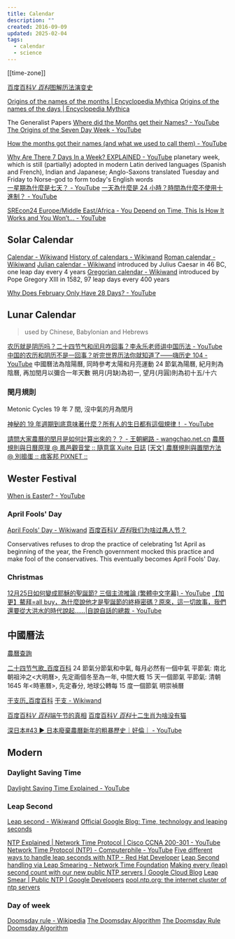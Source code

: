 ```yaml
---
title: Calendar
description: ""
created: 2016-09-09
updated: 2025-02-04
tags:
  - calendar
  - science
---
```


[[time-zone]]

[百度百科*V 百科*图解历法演变史](https://baike.baidu.com/vbaike/图解历法演变史/20469)

[Origins of the names of the months | Encyclopedia Mythica](https://pantheon.org/miscellaneous/origin_names_months.php)
[Origins of the names of the days | Encyclopedia Mythica](https://pantheon.org/miscellaneous/origin_names_days.php)

The Generalist Papers
[Where did the Months get their Names? - YouTube](https://www.youtube.com/watch?v=9Aa9M2JGfm0)
[The Origins of the Seven Day Week - YouTube](https://www.youtube.com/watch?v=IoAJWj6XQKo)

[How the months got their names (and what we used to call them) - YouTube](https://www.youtube.com/watch?v=Y9iOt48bTw4)

[Why Are There 7 Days In a Week? EXPLAINED - YouTube](https://www.youtube.com/watch?v=vpRd52dXHlQ) planetary week, which is still (partially) adopted in modern Latin derived languages (Spanish and French), Indian and Japanese; Anglo-Saxons translated Tuesday and Friday to Norse-god to form today's English words  
[一星期為什麼是七天？ - YouTube](https://www.youtube.com/watch?v=76vXmYSb17s)
[一天為什麼是 24 小時？時間為什麼不使用十進制？ - YouTube](https://www.youtube.com/watch?v=dFQwN3Udg8c)

[SREcon24 Europe/Middle East/Africa - You Depend on Time, This Is How It Works and You Won’t... - YouTube](https://www.youtube.com/watch?v=v20tVtQUUTk&t=1s)

## Solar Calendar

[Calendar - Wikiwand](http://www.wikiwand.com/en/Calendar)
[History of calendars - Wikiwand](http://www.wikiwand.com/en/History_of_calendars)
[Roman calendar - Wikiwand](http://www.wikiwand.com/en/Roman_calendar)
[Julian calendar - Wikiwand](http://www.wikiwand.com/`en/Julian_calendar) introduced by Julius Caesar in 46 BC, one leap day every 4 years
[Gregorian calendar - Wikiwand](http://www.wikiwand.com/en/Gregorian_calendar) introduced by Pope Gregory XIII in 1582, 97 leap days every 400 years

[Why Does February Only Have 28 Days? - YouTube](https://www.youtube.com/watch?v=AgKaHTh-_Gs)

## Lunar Calendar

> used by Chinese, Babylonian and Hebrews

[农历就是阴历吗？二十四节气和闰月咋回事？李永乐老师讲中国历法 - YouTube](https://www.youtube.com/watch?v=qXFeQmb2gU8)
[中国的农历和阴历不是一回事？听完世界历法你就知道了——嗨历史 104 - YouTube](https://www.youtube.com/watch?v=vTrkfQJpFIU)
中國曆法為陰陽曆, 同時參考太陽和月亮運動
24 節氣為陽曆, 紀月則為陰曆, 再加閏月以彌合一年天數
朔月(月缺)為初一, 望月(月圓)則為初十五/十六

### 閏月規則

Metonic Cycles
19 年 7 閏, 沒中氣的月為閏月

[神秘的 19 年週期到底意味著什麼？所有人的生日都有這個規律！ - YouTube](https://www.youtube.com/watch?v=mG-WOlXbCCg)

[請問大家農曆的閏月是如何計算出來的？？ - 王朝網路 - wangchao.net.cn](http://tc.wangchao.net.cn/xinxi/detail_2194105.html)
[農曆規則與日曆原理 @ 鳳邑觀音堂 :: 隨意窩 Xuite 日誌](http://blog.xuite.net/guan_in/git/146470415-農曆規則與日曆原理)
[[天文] 農曆規則與置閏方法 @ 別搗蛋 :: 痞客邦 PIXNET ::](http://wywu.pixnet.net/blog/post/27213080-[天文]-農曆規則與置閏方法)

## Wester Festival

[When is Easter? - YouTube](https://www.youtube.com/watch?v=awhGbKH3mGk)

### April Fools' Day

[April Fools' Day - Wikiwand](https://www.wikiwand.com/en/April_Fools'_Day)
[百度百科*V 百科*我们为啥过愚人节？](https://baike.baidu.com/vbaike/我们为啥过愚人节？/21099)

Conservatives refuses to drop the practice of celebrating 1st April as beginning of the year, the French government mocked this practice and make fool of the conservatives. This eventually becomes April Fools' Day.

### Christmas

[12月25日如何變成耶穌的聖誕節? 三個主流推論 (繁體中文字幕) - YouTube](https://www.youtube.com/watch?v=EVn_EbeKj_U)
[【加更】鰲拜=all buy，為什麼說他才是聖誕節的終極密碼？原來，這一切故事，我們還要從大洪水的時代說起……|自說自話的總裁 - YouTube](https://www.youtube.com/watch?v=i7pN26c0Xt8)

## 中國曆法

[農曆查詢](http://www.nongli.info/)

[二十四节气歌\_百度百科](https://baike.baidu.com/item/%E4%BA%8C%E5%8D%81%E5%9B%9B%E8%8A%82%E6%B0%94%E6%AD%8C)
24 節氣分節氣和中氣, 每月必然有一個中氣
平節氣: 南北朝祖沖之<大明曆>, 先定兩個冬至為一年, 中間大概 15 天一個節氣
平節氣: 清朝 1645 年<時憲曆>, 先定春分, 地球公轉每 15 度一個節氣
明崇禎曆

[干支历\_百度百科](https://baike.baidu.com/item/干支历)
[干支 - Wikiwand](https://www.wikiwand.com/zh/干支)

[百度百科*V 百科*端午节的真相](https://baike.baidu.com/vbaike/端午节的真相/22435)
[百度百科*V 百科*十二生肖为啥没有猫](https://baike.baidu.com/vbaike/十二生肖为啥没有猫/22544)

[深日本#43 ▶ 日本廢棄農曆新年的粗暴歷史｜好倫｜ - YouTube](https://www.youtube.com/watch?v=3U21EjeeqPg)

## Modern

### Daylight Saving Time

[Daylight Saving Time Explained - YouTube](https://www.youtube.com/watch?v=84aWtseb2-4)

### Leap Second

[Leap second - Wikiwand](https://www.wikiwand.com/en/Leap_second)
[Official Google Blog: Time, technology and leaping seconds](https://googleblog.blogspot.com/2011/09/time-technology-and-leaping-seconds.html)

[NTP Explained | Network Time Protocol | Cisco CCNA 200-301 - YouTube](https://www.youtube.com/watch?v=oCtkwEjhyD4)
[Network Time Protocol (NTP) - Computerphile - YouTube](https://www.youtube.com/watch?v=BAo5C2qbLq8)
[Five different ways to handle leap seconds with NTP - Red Hat Developer](https://developers.redhat.com/blog/2015/06/01/five-different-ways-handle-leap-seconds-ntp/)
[Leap Second handling via Leap Smearing - Network Time Foundation](https://www.nwtime.org/leap-second-leap-smearing/)
[Making every (leap) second count with our new public NTP servers | Google Cloud Blog](https://cloud.google.com/blog/products/gcp/making-every-leap-second-count-with-our-new-public-ntp-servers)
[Leap Smear | Public NTP | Google Developers](https://developers.google.com/time/smear)
[pool.ntp.org: the internet cluster of ntp servers](https://www.ntppool.org/en/)

### Day of week

[Doomsday rule - Wikipedia](https://en.m.wikipedia.org/wiki/Doomsday_rule)
[The Doomsday Algorithm](https://www.timeanddate.com/date/doomsday-weekday.html)
[The Doomsday Rule](https://www.timeanddate.com/date/doomsday-rule.html)
[Doomsday Algorithm](https://www.rudy.ca/doomsday.html)
